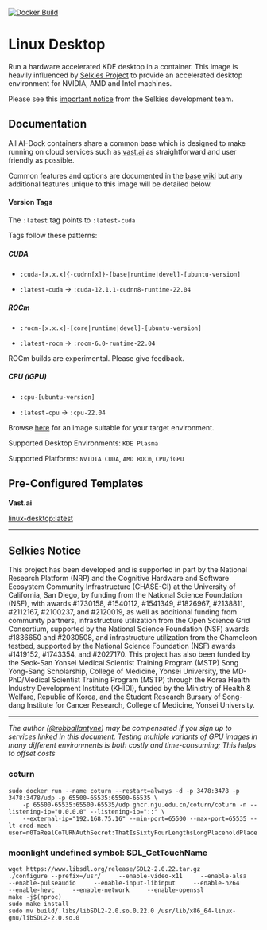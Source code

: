 [![Docker Build](https://github.com/ai-dock/linux-desktop/actions/workflows/docker-build.yml/badge.svg)](https://github.com/ai-dock/linux-desktop/actions/workflows/docker-build.yml)

# Linux Desktop

Run a hardware accelerated KDE desktop in a container. This image is heavily influenced by [Selkies Project](https://github.com/selkies-project) to provide an accelerated desktop environment for NVIDIA, AMD and Intel machines.  

Please see this [important notice](#selkies-notice) from the Selkies development team.


## Documentation

All AI-Dock containers share a common base which is designed to make running on cloud services such as [vast.ai](https://link.ai-dock.org/vast.ai) as straightforward and user friendly as possible.

Common features and options are documented in the [base wiki](https://github.com/ai-dock/base-image/wiki) but any additional features unique to this image will be detailed below.


#### Version Tags

The `:latest` tag points to `:latest-cuda`

Tags follow these patterns:

##### _CUDA_
- `:cuda-[x.x.x]{-cudnn[x]}-[base|runtime|devel]-[ubuntu-version]`

- `:latest-cuda` &rarr; `:cuda-12.1.1-cudnn8-runtime-22.04`

##### _ROCm_
- `:rocm-[x.x.x]-[core|runtime|devel]-[ubuntu-version]`

- `:latest-rocm` &rarr; `:rocm-6.0-runtime-22.04`

ROCm builds are experimental. Please give feedback.

##### _CPU (iGPU)_
- `:cpu-[ubuntu-version]`

- `:latest-cpu` &rarr; `:cpu-22.04`

Browse [here](https://github.com/ai-dock/linux-desktop/pkgs/container/linux-desktop) for an image suitable for your target environment. 

Supported Desktop Environments: `KDE Plasma`

Supported Platforms: `NVIDIA CUDA`, `AMD ROCm`, `CPU/iGPU`


## Pre-Configured Templates

**Vast.​ai**

[linux-desktop:latest](https://link.ai-dock.org/template-vast-linux-desktop)


---

## Selkies Notice

This project has been developed and is supported in part by the National Research Platform (NRP) and the Cognitive Hardware and Software Ecosystem Community Infrastructure (CHASE-CI) at the University of California, San Diego, by funding from the National Science Foundation (NSF), with awards #1730158, #1540112, #1541349, #1826967, #2138811, #2112167, #2100237, and #2120019, as well as additional funding from community partners, infrastructure utilization from the Open Science Grid Consortium, supported by the National Science Foundation (NSF) awards #1836650 and #2030508, and infrastructure utilization from the Chameleon testbed, supported by the National Science Foundation (NSF) awards #1419152, #1743354, and #2027170. This project has also been funded by the Seok-San Yonsei Medical Scientist Training Program (MSTP) Song Yong-Sang Scholarship, College of Medicine, Yonsei University, the MD-PhD/Medical Scientist Training Program (MSTP) through the Korea Health Industry Development Institute (KHIDI), funded by the Ministry of Health & Welfare, Republic of Korea, and the Student Research Bursary of Song-dang Institute for Cancer Research, College of Medicine, Yonsei University.

---

_The author ([@robballantyne](https://github.com/robballantyne)) may be compensated if you sign up to services linked in this document. Testing multiple variants of GPU images in many different environments is both costly and time-consuming; This helps to offset costs_

### coturn
```shell
sudo docker run --name coturn --restart=always -d -p 3478:3478 -p 3478:3478/udp -p 65500-65535:65500-65535 \
    -p 65500-65535:65500-65535/udp ghcr.nju.edu.cn/coturn/coturn -n --listening-ip="0.0.0.0" --listening-ip="::" \
    --external-ip="192.168.75.16" --min-port=65500 --max-port=65535 --lt-cred-mech --user=n0TaRealCoTURNAuthSecret:ThatIsSixtyFourLengthsLongPlaceholdPlace

```

### moonlight undefined symbol: SDL_GetTouchName
```shell
wget https://www.libsdl.org/release/SDL2-2.0.22.tar.gz
./configure --prefix=/usr/     --enable-video-x11     --enable-alsa     --enable-pulseaudio     --enable-input-libinput     --enable-h264     --enable-hevc     --enable-network     --enable-openssl
make -j$(nproc)
sudo make install
sudo mv build/.libs/libSDL2-2.0.so.0.22.0 /usr/lib/x86_64-linux-gnu/libSDL2-2.0.so.0
```

